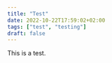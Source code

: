 ```yaml
---
title: "Test"
date: 2022-10-22T17:59:02+02:00
tags: ["test", "testing"]
draft: false
---
```


This is a test.
